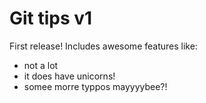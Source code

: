 # Git tips v1

First release!
Includes awesome features like:
- not a lot
- it does have unicorns!
- somee morre typpos mayyyybee?!